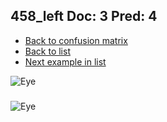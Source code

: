 ## 458_left Doc: 3 Pred: 4
- [Back to confusion matrix](https://github.com/juliandewit/kaggle_retinopathy/blob/master/matrix.md)
- [Back to list](https://github.com/juliandewit/kaggle_retinopathy/blob/master/lists/34/list.md)
- [Next example in list](https://github.com/juliandewit/kaggle_retinopathy/blob/master/lists/34/51/5140_left.md)

![Eye](https://retinopaty.blob.core.windows.net/size1024/458_left_3.jpeg)

### 

![Eye]()
